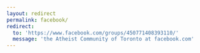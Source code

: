 ```yaml
---
layout: redirect
permalink: facebook/
redirect:
  to: 'https://www.facebook.com/groups/450771408393110/'
  message: 'the Atheist Community of Toronto at facebook.com'
---
```


